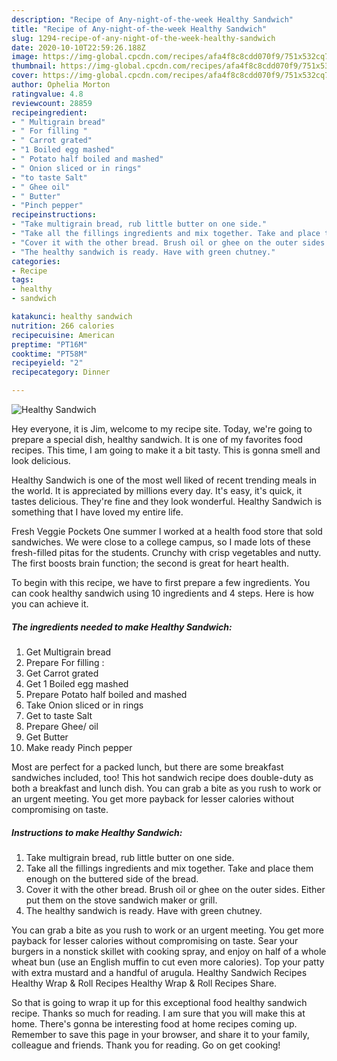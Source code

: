```yaml
---
description: "Recipe of Any-night-of-the-week Healthy Sandwich"
title: "Recipe of Any-night-of-the-week Healthy Sandwich"
slug: 1294-recipe-of-any-night-of-the-week-healthy-sandwich
date: 2020-10-10T22:59:26.188Z
image: https://img-global.cpcdn.com/recipes/afa4f8c8cdd070f9/751x532cq70/healthy-sandwich-recipe-main-photo.jpg
thumbnail: https://img-global.cpcdn.com/recipes/afa4f8c8cdd070f9/751x532cq70/healthy-sandwich-recipe-main-photo.jpg
cover: https://img-global.cpcdn.com/recipes/afa4f8c8cdd070f9/751x532cq70/healthy-sandwich-recipe-main-photo.jpg
author: Ophelia Morton
ratingvalue: 4.8
reviewcount: 28859
recipeingredient:
- " Multigrain bread"
- " For filling "
- " Carrot grated"
- "1 Boiled egg mashed"
- " Potato half boiled and mashed"
- " Onion sliced or in rings"
- "to taste Salt"
- " Ghee oil"
- " Butter"
- "Pinch pepper"
recipeinstructions:
- "Take multigrain bread, rub little butter on one side."
- "Take all the fillings ingredients and mix together. Take and place them enough on the buttered side of the bread."
- "Cover it with the other bread. Brush oil or ghee on the outer sides. Either put them on the stove sandwich maker or grill."
- "The healthy sandwich is ready. Have with green chutney."
categories:
- Recipe
tags:
- healthy
- sandwich

katakunci: healthy sandwich 
nutrition: 266 calories
recipecuisine: American
preptime: "PT16M"
cooktime: "PT58M"
recipeyield: "2"
recipecategory: Dinner

---
```



![Healthy Sandwich](https://img-global.cpcdn.com/recipes/afa4f8c8cdd070f9/751x532cq70/healthy-sandwich-recipe-main-photo.jpg)

Hey everyone, it is Jim, welcome to my recipe site. Today, we're going to prepare a special dish, healthy sandwich. It is one of my favorites food recipes. This time, I am going to make it a bit tasty. This is gonna smell and look delicious.

Healthy Sandwich is one of the most well liked of recent trending meals in the world. It is appreciated by millions every day. It's easy, it's quick, it tastes delicious. They're fine and they look wonderful. Healthy Sandwich is something that I have loved my entire life.

Fresh Veggie Pockets One summer I worked at a health food store that sold sandwiches. We were close to a college campus, so I made lots of these fresh-filled pitas for the students. Crunchy with crisp vegetables and nutty. The first boosts brain function; the second is great for heart health.


To begin with this recipe, we have to first prepare a few ingredients. You can cook healthy sandwich using 10 ingredients and 4 steps. Here is how you can achieve it.

<!--inarticleads1-->

##### The ingredients needed to make Healthy Sandwich:

1. Get  Multigrain bread
1. Prepare  For filling :
1. Get  Carrot grated
1. Get 1 Boiled egg mashed
1. Prepare  Potato half boiled and mashed
1. Take  Onion sliced or in rings
1. Get to taste Salt
1. Prepare  Ghee/ oil
1. Get  Butter
1. Make ready Pinch pepper


Most are perfect for a packed lunch, but there are some breakfast sandwiches included, too! This hot sandwich recipe does double-duty as both a breakfast and lunch dish. You can grab a bite as you rush to work or an urgent meeting. You get more payback for lesser calories without compromising on taste. 

<!--inarticleads2-->

##### Instructions to make Healthy Sandwich:

1. Take multigrain bread, rub little butter on one side.
1. Take all the fillings ingredients and mix together. Take and place them enough on the buttered side of the bread.
1. Cover it with the other bread. Brush oil or ghee on the outer sides. Either put them on the stove sandwich maker or grill.
1. The healthy sandwich is ready. Have with green chutney.


You can grab a bite as you rush to work or an urgent meeting. You get more payback for lesser calories without compromising on taste. Sear your burgers in a nonstick skillet with cooking spray, and enjoy on half of a whole wheat bun (use an English muffin to cut even more calories). Top your patty with extra mustard and a handful of arugula. Healthy Sandwich Recipes Healthy Wrap &amp; Roll Recipes Healthy Wrap &amp; Roll Recipes Share. 

So that is going to wrap it up for this exceptional food healthy sandwich recipe. Thanks so much for reading. I am sure that you will make this at home. There's gonna be interesting food at home recipes coming up. Remember to save this page in your browser, and share it to your family, colleague and friends. Thank you for reading. Go on get cooking!
